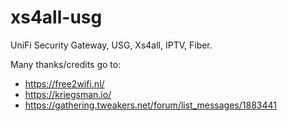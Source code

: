 # xs4all-usg
UniFi Security Gateway, USG, Xs4all, IPTV, Fiber.

Many thanks/credits go to:
- https://free2wifi.nl/
- https://kriegsman.io/
- https://gathering.tweakers.net/forum/list_messages/1883441
